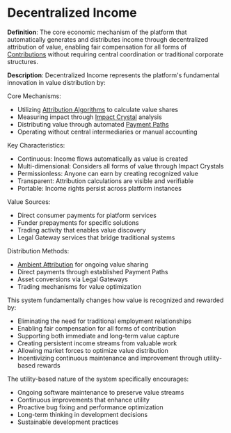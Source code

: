 # Decentralized Income

**Definition**: The core economic mechanism of the platform that automatically
generates and distributes income through decentralized attribution of value,
enabling fair compensation for all forms of [Contributions](contribution.md)
without requiring central coordination or traditional corporate structures.

**Description**: Decentralized Income represents the platform's fundamental
innovation in value distribution by:

Core Mechanisms:

- Utilizing [Attribution Algorithms](attribution-algorithm.md) to calculate
  value shares
- Measuring impact through [Impact Crystal](impact-crystal.md) analysis
- Distributing value through automated [Payment Paths](payment-path.md)
- Operating without central intermediaries or manual accounting

Key Characteristics:

- Continuous: Income flows automatically as value is created
- Multi-dimensional: Considers all forms of value through Impact Crystals
- Permissionless: Anyone can earn by creating recognized value
- Transparent: Attribution calculations are visible and verifiable
- Portable: Income rights persist across platform instances

Value Sources:

- Direct consumer payments for platform services
- Funder prepayments for specific solutions
- Trading activity that enables value discovery
- Legal Gateway services that bridge traditional systems

Distribution Methods:

- [Ambient Attribution](ambient-attribution.md) for ongoing value sharing
- Direct payments through established Payment Paths
- Asset conversions via Legal Gateways
- Trading mechanisms for value optimization

This system fundamentally changes how value is recognized and rewarded by:

- Eliminating the need for traditional employment relationships
- Enabling fair compensation for all forms of contribution
- Supporting both immediate and long-term value capture
- Creating persistent income streams from valuable work
- Allowing market forces to optimize value distribution
- Incentivizing continuous maintenance and improvement through utility-based
  rewards

The utility-based nature of the system specifically encourages:

- Ongoing software maintenance to preserve value streams
- Continuous improvements that enhance utility
- Proactive bug fixing and performance optimization
- Long-term thinking in development decisions
- Sustainable development practices
